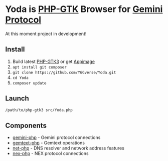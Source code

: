 # Yoda is [PHP-GTK](https://github.com/scorninpc/php-gtk3) Browser for [Gemini Protocol](https://geminiprotocol.net)

At this moment project in development!

## Install

1. Build latest [PHP-GTK3](https://github.com/scorninpc/php-gtk3) or get [Appimage](https://github.com/scorninpc/php-gtk3/releases)
2. `apt install git composer`
3. `git clone https://github.com/YGGverse/Yoda.git`
4. `cd Yoda`
5. `composer update`

## Launch

``` bash
/path/to/php-gtk3 src/Yoda.php
```

## Components

* [gemini-php](https://github.com/YGGverse/gemini-php) - Gemini protocol connections
* [gemtext-php](https://github.com/YGGverse/gemtext-php) - Gemtext operations
* [net-php](https://github.com/YGGverse/net-php) - DNS resolver and network address features
* [nex-php](https://github.com/YGGverse/nex-php) - NEX protocol connections